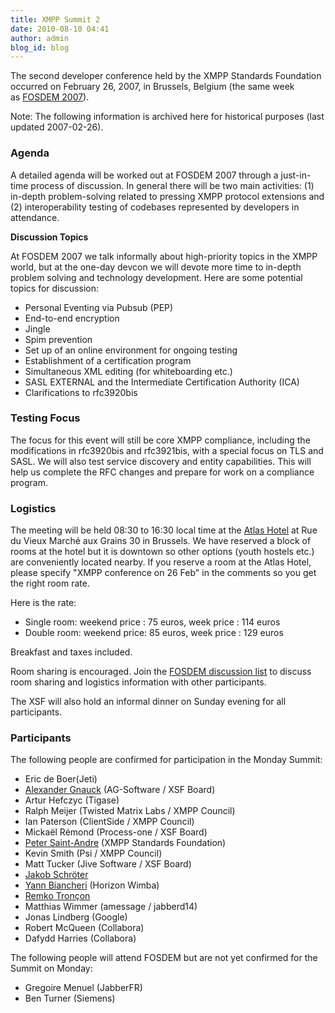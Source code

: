 ```yaml
---
title: XMPP Summit 2
date: 2010-08-10 04:41
author: admin
blog_id: blog
---
```


The second developer conference held by the XMPP Standards Foundation occurred on February 26, 2007, in Brussels, Belgium (the same week as [FOSDEM 2007](http://www.fosdem.org/)).

Note: The following information is archived here for historical purposes (last updated 2007-02-26).

### Agenda
A detailed agenda will be worked out at FOSDEM 2007 through a just-in-time process of discussion. In general there will be two main activities: (1) in-depth problem-solving related to pressing XMPP protocol extensions and (2) interoperability testing of codebases represented by developers in attendance.

**Discussion Topics**

At FOSDEM 2007 we talk informally about high-priority topics in the XMPP world, but at the one-day devcon we will devote more time to in-depth problem solving and technology development. Here are some potential topics for discussion:

-   Personal Eventing via Pubsub (PEP)
-   End-to-end encryption
-   Jingle
-   Spim prevention
-   Set up of an online environment for ongoing testing
-   Establishment of a certification program
-   Simultaneous XML editing (for whiteboarding etc.)
-   SASL EXTERNAL and the Intermediate Certification Authority (ICA)
-   Clarifications to rfc3920bis

### Testing Focus
The focus for this event will still be core XMPP compliance, including the modifications in rfc3920bis and rfc3921bis, with a special focus on TLS and SASL. We will also test service discovery and entity capabilities. This will help us complete the RFC changes and prepare for work on a compliance program.

### Logistics
The meeting will be held 08:30 to 16:30 local time at the [Atlas Hotel](http://www.atlas-hotel.be/) at Rue du Vieux Marché aux Grains 30 in Brussels. We have reserved a block of rooms at the hotel but it is downtown so other options (youth hostels etc.) are conveniently located nearby. If you reserve a room at the Atlas Hotel, please specify "XMPP conference on 26 Feb" in the comments so you get the right room rate.

Here is the rate:

-   Single room: weekend price : 75 euros, week price : 114 euros
-   Double room: weekend price: 85 euros, week price : 129 euros

Breakfast and taxes included.

Room sharing is encouraged. Join the [FOSDEM discussion list](http://mail.jabber.org/mailman/listinfo/fosdem) to discuss room sharing and logistics information with other participants.

The XSF will also hold an informal dinner on Sunday evening for all participants.

### Participants
The following people are confirmed for participation in the Monday Summit:

-   Eric de Boer(Jeti)
-   [Alexander Gnauck](xmpp:gnauck@myjabber.net "xmpp:gnauck@myjabber.net") (AG-Software / XSF Board)
-   Artur Hefczyc (Tigase)
-   Ralph Meijer (Twisted Matrix Labs / XMPP Council)
-   Ian Paterson (ClientSide / XMPP Council)
-   Mickaël Rémond (Process-one / XSF Board)
-   [Peter Saint-Andre](xmpp:stpeter@jabber.org "xmpp:stpeter@jabber.org") (XMPP Standards Foundation)
-   Kevin Smith (Psi / XMPP Council)
-   Matt Tucker (Jive Software / XSF Board)
-   [Jakob Schröter](xmpp:js@camaya.net "xmpp:js@camaya.net")
-   [Yann Biancheri](xmpp:yann.biancheri@gmail.com "xmpp:yann.biancheri@gmail.com") (Horizon Wimba)
-   [Remko Tronçon](http://el-tramo.be/about/ "http://el-tramo.be/about/")
-   Matthias Wimmer (amessage / jabberd14)
-   Jonas Lindberg (Google)
-   Robert McQueen (Collabora)
-   Dafydd Harries (Collabora)

The following people will attend FOSDEM but are not yet confirmed for the Summit on Monday:

-   Gregoire Menuel (JabberFR)
-   Ben Turner (Siemens)

